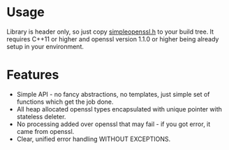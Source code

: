 # Usage
Library is header only, so just copy [simpleopenssl.h](https://raw.githubusercontent.com/severalgh/simpleopenssl/master/include/simpleopenssl/simpleopenssl.h) to your build tree. It requires C++11 or higher and openssl version 1.1.0 or higher being already setup in your environment.

# Features
* Simple API - no fancy abstractions, no templates, just simple set of functions which get the job done.
* All heap allocated openssl types encapsulated with unique pointer with stateless deleter.
* No processing added over openssl that may fail - if you got error, it came from openssl.
* Clear, unified error handling WITHOUT EXCEPTIONS.
